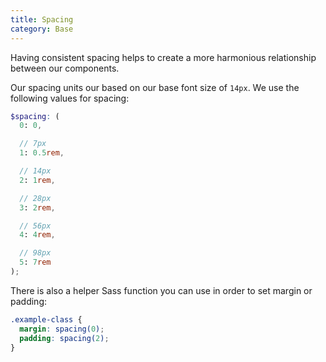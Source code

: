 ```yaml
---
title: Spacing
category: Base
---
```


Having consistent spacing helps to create a more harmonious relationship between our components.

Our spacing units our based on our base font size of `14px`.
We use the following values for spacing:

```scss
$spacing: (
  0: 0,

  // 7px
  1: 0.5rem,

  // 14px
  2: 1rem,

  // 28px
  3: 2rem,

  // 56px
  4: 4rem,

  // 98px
  5: 7rem
);
```

There is also a helper Sass function you can use in order to set margin or padding:

```scss
.example-class {
  margin: spacing(0);
  padding: spacing(2);
}
```
